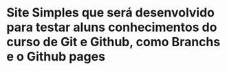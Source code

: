# Site Simples que será desenvolvido para testar aluns conhecimentos do curso de Git e Github, como Branchs e o Github pages
